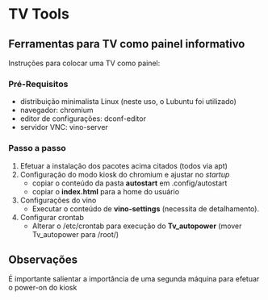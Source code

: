 # TV Tools

## Ferramentas para TV como painel informativo

Instruções para colocar uma TV como painel:

### Pré-Requisitos
* distribuição minimalista Linux (neste uso, o Lubuntu foi utilizado)
* navegador: chromium
* editor de configurações: dconf-editor
* servidor VNC: vino-server



### Passo a passo
1. Efetuar a instalação dos pacotes acima citados (todos via apt)
2. Configuração do modo kiosk do chromium e ajustar no _startup_
   - copiar o conteúdo da pasta **autostart** em .config/autostart
   - copiar o **index.html** para a home do usuário
3. Configurações do vino
   - Executar o conteúdo de **vino-settings** (necessita de detalhamento).
4. Configurar crontab
   - Alterar o /etc/crontab para execução do __Tv_autopower__ (mover Tv_autopower para /root/)


## Observações
É importante salientar a importância de uma segunda máquina para efetuar o power-on do kiosk
